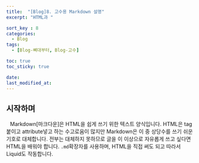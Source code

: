 ```yaml
---
title:  "[Blog]8. 고수용 Markdown 설명"
excerpt: "HTML과 "

sort_key : 8
categories:
  - Blog
tags:
  - [Blog-뼈대부터, Blog-고수]

toc: true
toc_sticky: true

date:
last_modified_at:
---
```

## 시작하며
⠀Markdown[마크다운]은 HTML을 쉽게 쓰기 위한 텍스트 양식입니다. HTML은 tag붙이고 attribute넣고 하는 수고로움이 많지만 Markdown은 이 중 상당수를 쓰기 쉬운 기호로 대체합니다. 전부는 대체하지 못하므로 글을 이 이상으로 자유롭게 쓰고 싶다면 HTML을 배워야 합니다. `.md`확장자를 사용하며, HTML을 직접 써도 되고 따라서 Liquid도 작동합니다. 